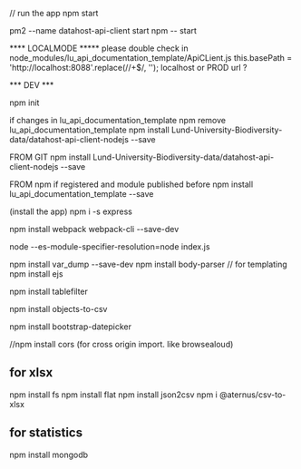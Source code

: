 
// run the app 
npm start




pm2 --name datahost-api-client start npm -- start



**** LOCALMODE *****
please double check in node_modules/lu_api_documentation_template/ApiCLient.js
        this.basePath = 'http://localhost:8088'.replace(/\/+$/, '');
localhost or PROD url ?



*** DEV ***

npm init


if changes in lu_api_documentation_template
npm remove lu_api_documentation_template
npm install Lund-University-Biodiversity-data/datahost-api-client-nodejs --save

FROM GIT
npm install Lund-University-Biodiversity-data/datahost-api-client-nodejs --save

FROM npm if registered and module published before
npm install lu_api_documentation_template --save

(install the app)
npm i -s express

npm install webpack webpack-cli --save-dev

node --es-module-specifier-resolution=node index.js

npm install var_dump --save-dev
npm install body-parser
// for templating
npm install ejs 


npm install tablefilter

npm install objects-to-csv

npm install bootstrap-datepicker

//npm install cors (for cross origin import. like browsealoud)

## for xlsx
npm install fs
npm install flat
npm install json2csv
npm i @aternus/csv-to-xlsx


## for statistics
npm install mongodb